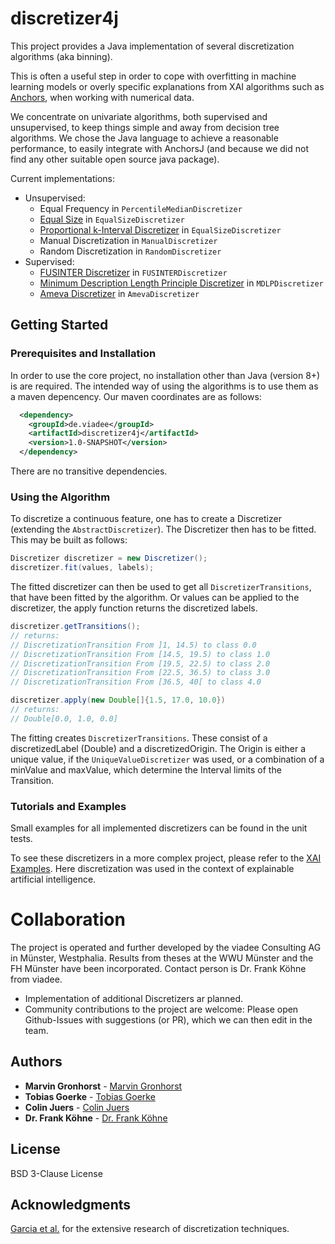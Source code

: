 # discretizer4j

This project provides a Java implementation of several discretization algorithms (aka binning).

This is often a useful step in order to cope with overfitting in machine learning models or overly specific explanations from XAI algorithms such as [Anchors](https://github.com/viadee/javaAnchorExplainer), when working with numerical data.

We concentrate on univariate algorithms, both supervised and unsupervised, to keep things simple and away from decision tree algorithms.
We chose the Java language to achieve a reasonable performance, to easily integrate with AnchorsJ (and because we did not find any other  suitable open source java package).

Current implementations:
* Unsupervised: 
    * Equal Frequency in ``PercentileMedianDiscretizer``
    * [Equal Size](http://users.monash.edu/~webb/Files/YangWebb03b.pdf) in ``EqualSizeDiscretizer``
    * [Proportional k-Interval Discretizer](http://users.monash.edu/~webb/Files/YangWebb03b.pdf) in ``EqualSizeDiscretizer``
    * Manual Discretization in ``ManualDiscretizer``
    * Random Discretization in ``RandomDiscretizer``
* Supervised: 
    * [FUSINTER Discretizer](https://www.researchgate.net/publication/220354451_FUSINTER_A_Method_for_Discretization_of_Continuous_Attributes) in ``FUSINTERDiscretizer``
    * [Minimum Description Length Principle Discretizer](https://www.ijcai.org/Proceedings/93-2/Papers/022.pdf) in ``MDLPDiscretizer``
    * [Ameva Discretizer](https://sci2s.ugr.es/keel/pdf/algorithm/articulo/2009-Gonzalez-Abril-ESWA.pdf) in ``AmevaDiscretizer``
## Getting Started


### Prerequisites and Installation

In order to use the core project, no installation other than Java (version 8+) is are required. The intended way of using the algorithms is to use them as a maven depencency. Our maven coordinates are as follows:

```xml
  <dependency>
    <groupId>de.viadee</groupId>
    <artifactId>discretizer4j</artifactId>
    <version>1.0-SNAPSHOT</version>    
  </dependency>
```
    
There are no transitive dependencies.

### Using the Algorithm

To discretize a continuous feature, one has to create a Discretizer (extending the ``AbstractDiscretizer``). The Discretizer then has to be fitted.
This may be built as follows: 

```Java
Discretizer discretizer = new Discretizer();
discretizer.fit(values, labels);
```
The fitted discretizer can then be used to get all ``DiscretizerTransitions``, that have been fitted by the algorithm. 
Or values can be applied to the discretizer, the apply function returns the discretized labels.

```Java
discretizer.getTransitions();
// returns:
// DiscretizationTransition From ]1, 14.5) to class 0.0
// DiscretizationTransition From [14.5, 19.5) to class 1.0
// DiscretizationTransition From [19.5, 22.5) to class 2.0
// DiscretizationTransition From [22.5, 36.5) to class 3.0
// DiscretizationTransition From [36.5, 40[ to class 4.0

discretizer.apply(new Double[]{1.5, 17.0, 10.0})
// returns:
// Double[0.0, 1.0, 0.0]
```

The fitting creates ``DiscretizerTransitions``. These consist of a discretizedLabel (Double) and a discretizedOrigin. 
The Origin is either a unique value, if the ``UniqueValueDiscretizer`` was used, or a combination of a minValue and maxValue, which determine the Interval limits of the Transition. 

### Tutorials and Examples

Small examples for all implemented discretizers can be found in the unit tests. 

To see these discretizers in a more complex project, please refer to the [XAI Examples](https://github.com/viadee/xai_examples). Here discretization was used in the context of explainable artificial intelligence. 

# Collaboration

The project is operated and further developed by the viadee Consulting AG in Münster, Westphalia. Results from theses at the WWU Münster and the FH Münster have been incorporated. Contact person is Dr. Frank Köhne from viadee.
* Implementation of additional Discretizers ar planned.
* Community contributions to the project are welcome: Please open Github-Issues with suggestions (or PR), which we can then edit in the team.

## Authors
* **Marvin Gronhorst** - [Marvin Gronhorst](https://github.com/MarvinGronhorst)
* **Tobias Goerke** - [Tobias Goerke](https://github.com/TobiasGoerke)
* **Colin Juers** - [Colin Juers](https://github.com/cjuers)
* **Dr. Frank Köhne** - [Dr. Frank Köhne](https://github.com/fkoehne)
 

## License

BSD 3-Clause License

## Acknowledgments

[Garcia et al.](https://sci2s.ugr.es/sites/default/files/files/ComplementaryMaterial/discretization/2013-Garcia-IEEETKDE.pdf) for the extensive research of discretization techniques. 
